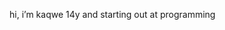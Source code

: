 hi, i’m kaqwe
14y and starting out at programming

<!---
kaqwe/kaqwe is a ✨ special ✨ repository because its `README.md` (this file) appears on your GitHub profile.
You can click the Preview link to take a look at your changes.
--->
